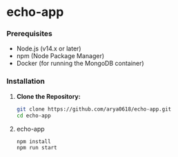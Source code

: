# echo-app

### Prerequisites

- Node.js (v14.x or later)
- npm (Node Package Manager)
- Docker (for running the MongoDB container)

### Installation

1. **Clone the Repository:**

   ```bash
   git clone https://github.com/arya0618/echo-app.git
   cd echo-app


2. echo-app

   ```bash
   npm install
   npm run start

